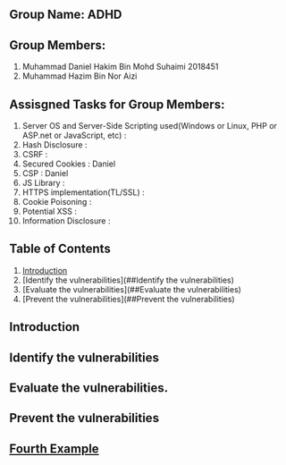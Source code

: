 ## Group Name: ADHD
## Group Members:
1. Muhammad Daniel Hakim Bin Mohd Suhaimi 2018451
2. Muhammad Hazim Bin Nor Aizi
## Assisgned Tasks for Group Members:
1. Server OS and Server-Side Scripting used(Windows or Linux, PHP or ASP.net or JavaScript, etc) : 
2. Hash Disclosure                                                                               : 
3. CSRF                                                                                          : 
4. Secured Cookies                                                                               : Daniel
5. CSP                                                                                           : Daniel
6. JS Library                                                                                    : 
7. HTTPS implementation(TL/SSL)                                                                  : 
8. Cookie Poisoning                                                                              : 
9. Potential XSS                                                                                 : 
10. Information Disclosure                                                                       : 
## Table of Contents
1. [Introduction](##Introduction)
2. [Identify the vulnerabilities](##Identify the vulnerabilities)
3. [Evaluate the vulnerabilities](##Evaluate the vulnerabilities)
4. [Prevent the vulnerabilities](##Prevent the vulnerabilities)


## Introduction
## Identify the vulnerabilities
## Evaluate the vulnerabilities.
## Prevent the vulnerabilities
## [Fourth Example](http://www.fourthexample.com) 
